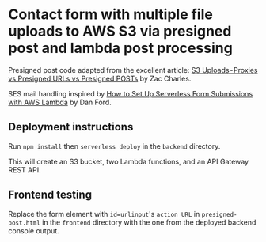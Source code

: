 # Contact form with multiple file uploads to AWS S3 via presigned post and lambda post processing

Presigned post code adapted from the excellent article: [S3 Uploads - Proxies vs Presigned URLs vs Presigned POSTs](https://medium.com/@zaccharles/9661e2b37932) by Zac Charles.

SES mail handling inspired by [How to Set Up Serverless Form Submissions with AWS Lambda](https://www.dlford.io/aws-lambda-handling-form-submissions/) by Dan Ford.

## Deployment instructions

Run `npm install` then `serverless deploy` in the `backend` directory.

This will create an S3 bucket, two Lambda functions, and an API Gateway REST API.

## Frontend testing

Replace the form element with `id=urlinput`'s `action URL` in `presigned-post.html` in the `frontend` directory with the one from the deployed backend console output.
